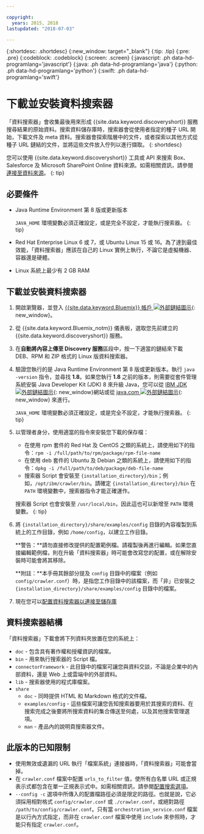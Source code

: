 ```yaml
---

copyright:
  years: 2015, 2018
lastupdated: "2018-07-03"

---
```


{:shortdesc: .shortdesc}
{:new_window: target="_blank"}
{:tip: .tip}
{:pre: .pre}
{:codeblock: .codeblock}
{:screen: .screen}
{:javascript: .ph data-hd-programlang='javascript'}
{:java: .ph data-hd-programlang='java'}
{:python: .ph data-hd-programlang='python'}
{:swift: .ph data-hd-programlang='swift'}

# 下載並安裝資料搜索器

「資料搜索器」會收集最後用來形成 {{site.data.keyword.discoveryshort}} 服務搜尋結果的原始資料。搜索資料儲存庫時，搜索器會從使用者指定的種子 URL 開始，下載文件及 meta 資料。搜索器會探索階層中的文件，或者探索以其他方式從種子 URL 鏈結的文件，並將這些文件放入佇列以進行擷取。
{: shortdesc}

您可以使用 {{site.data.keyword.discoveryshort}} 工具或 API 來搜索 Box、Salesforce 及 Microsoft SharePoint Online 資料來源。如需相關資訊，請參閱[連接至資料來源](/docs/services/discovery/connect.html)。
{: tip}

## 必要條件

-   Java Runtime Environment 第 8 版或更新版本

    `JAVA_HOME` 環境變數必須正確設定，或是完全不設定，才能執行搜索器。
    {: tip}
-   Red Hat Enterprise Linux 6 或 7，或 Ubuntu Linux 15 或 16。為了達到最佳效能，「資料搜索器」應該在自己的 Linux 實例上執行，不論它是虛擬機器、容器還是硬體。

-   Linux 系統上最少有 2 GB RAM

## 下載並安裝資料搜索器

1.  開啟瀏覽器，並登入 [{{site.data.keyword.Bluemix}} 帳戶 ![外部鏈結圖示](../../icons/launch-glyph.svg "外部鏈結圖示")](https://console.ng.bluemix.net){: new_window}。

1.  從 {{site.data.keyword.Bluemix_notm}} 儀表板，選取您先前建立的 {{site.data.keyword.discoveryshort}} 服務。

1.  在**自動將內容上傳至 Discovery 服務**區段中，按一下適當的鏈結來下載 DEB、RPM 和 ZIP 格式的 Linux 版資料搜索器。

1.  驗證您執行的是 Java Runtime Environment 第 8 版或更新版本。執行 `java -version` 指令，並尋找 **1.8**。如果您執行 **1.8** 之前的版本，則需要從套件管理系統安裝 Java Developer Kit (JDK) 8 來升級 Java，您可以從 [IBM JDK ![外部鏈結圖示](../../icons/launch-glyph.svg "外部鏈結圖示")](https://www.ibm.com/developerworks/java/jdk/){: new_window}網站或從 [java.com ![外部鏈結圖示](../../icons/launch-glyph.svg "外部鏈結圖示")](http://www.java.com){: new_window} 來進行。

    `JAVA_HOME` 環境變數必須正確設定，或是完全不設定，才能執行搜索器。
    {: tip}

1.  以管理者身分，使用適當的指令來安裝您下載的保存檔：

    -   在使用 rpm 套件的 Red Hat 及 CentOS 之類的系統上，請使用如下的指令：`rpm -i /full/path/to/rpm/package/rpm-file-name`
    -   在使用 deb 套件的 Ubuntu 及 Debian 之類的系統上，請使用如下的指令：`dpkg -i /full/path/to/deb/package/deb-file-name`
    -   搜索器 Script 會安裝至 `{installation_directory}/bin`；例如，`/opt/ibm/crawler/bin`。請確定 `{installation_directory}/bin` 在 `PATH` 環境變數中，搜索器指令才能正確運作。

    搜索器 Script 也會安裝至 `/usr/local/bin`，因此這也可以新增至 `PATH` 環境變數。
    {: tip}
1.  將 `{installation_directory}/share/examples/config` 目錄的內容複製到系統上的工作目錄，例如 `/home/config`，以建立工作目錄。

    **警告：**請勿直接修改提供的配置範例檔。請複製後再進行編輯。如果您直接編輯範例檔，則在升級「資料搜索器」時可能會改寫您的配置，或在解除安裝時可能會將其移除。

    **附註：**本手冊其餘部分提及 `config` 目錄中的檔案（例如 `config/crawler.conf`）時，是指您工作目錄中的該檔案，而「非」已安裝之 `{installation_directory}/share/examples/config` 目錄中的檔案。

1.  現在您可以[配置資料搜索器以連接至儲存庫](/docs/services/discovery/data-crawler-seeds.html)

## 資料搜索器結構

「資料搜索器」下載會將下列資料夾放置在您的系統上：

-   `doc` - 包含具有著作權和授權資訊的檔案。
-   `bin` - 用來執行搜索器的 Script 檔。
-   `connectorFramework` - 此目錄中的檔案可讓您與資料交談，不論是企業中的內部資料，還是 Web 上或雲端中的外部資料。
-   `lib` - 搜索器使用的程式庫檔案。
-   `share`
    -   `doc` - 同時提供 HTML 和 Markdown 格式的文件檔。
    -   `examples/config` - 這些檔案可讓您告知搜索器要用於其搜索的資料、在搜索完成之後要將所搜索資料的集合傳送至何處，以及其他搜索管理選項。
    -   `man` - 產品內的說明頁搜索器文件。

## 此版本的已知限制

-   使用無效或遺漏的 URL 執行「檔案系統」連接器時，「資料搜索器」可能會當掉。
-   在 `crawler.conf` 檔案中配置 `urls_to_filter` 值，使所有白名單 URL 或正規表示式都包含在單一正規表示式中。如需相關資訊，請參閱[配置搜索選項](/docs/services/discovery/data-crawler-discovery.html#configuring-crawl-options)。
-   `--config -c` 選項中所傳入的配置檔路徑必須是限定的路徑。也就是說，它必須採用相對格式 `config/crawler.conf` 或 `./crawler.conf`，或絕對路徑 `/path/to/config/crawler.conf`。只有當 `orchestration_service.conf` 檔案是以行內方式指定，而非在 `crawler.conf` 檔案中使用 `include` 來參照時，才能只有指定 `crawler.conf`。
